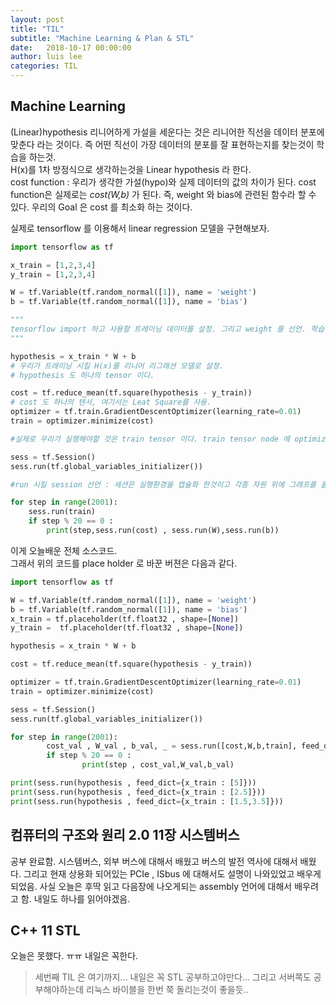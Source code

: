 ```yaml
---
layout: post
title: "TIL"
subtitle: "Machine Learning & Plan & STL"
date:   2018-10-17 00:00:00
author: luis lee
categories: TIL
---
```


## **Machine Learning**
(Linear)hypothesis
리니어하게 가설을 세운다는 것은 리니어한 직선을 데이터 분포에 맞춘다 라는 것이다. 즉 어떤 직선이 가장 데이터의 분포를 잘 표현하는지를 찾는것이 학습을 하는것.<br/>
H(x)를 1차 방정식으로 생각하는것을 Linear hypothesis 라 한다.
<br/>cost function : 우리가 생각한 가설(hypo)와 실제 데이터의 값의 차이가 된다.
cost function은 실제로는 _cost(W,b)_ 가 된다. 즉, weight 와 bias에 관련된 함수라 할 수 있다. 우리의 Goal 은 cost 를 최소화 하는 것이다.

실제로 tensorflow 를 이용해서 linear regression 모델을 구현해보자.

```python
import tensorflow as tf

x_train = [1,2,3,4]
y_train = [1,2,3,4]

W = tf.Variable(tf.random_normal([1]), name = 'weight')
b = tf.Variable(tf.random_normal([1]), name = 'bias')

"""
tensorflow import 하고 사용할 트레이닝 데이터를 설정. 그리고 weight 를 선언. 학습시킬 weight,bias 는 `tf.variable`을 이용해서 하는데 이렇게 하기보다는 `placeholder`로 구현하게 되면 더욱 좋다. 그 이유는 `placeholder`를 이용하게 되면 미리 정해진 데이터셋을 run 할 수도 있고 내가 원하는 때에 데이터를 추가적으로 넣어서 run 할수 있기 때문이다.
"""

hypothesis = x_train * W + b
# 우리가 트레이닝 시킬 H(x)를 리니어 리그래션 모델로 설정.
# hypothesis 도 하나의 tensor 이다.

cost = tf.reduce_mean(tf.square(hypothesis - y_train))
# cost 도 하나의 텐서, 여기서는 Leat Square를 사용.
optimizer = tf.train.GradientDescentOptimizer(learning_rate=0.01)
train = optimizer.minimize(cost)

#실제로 우리가 실행해야할 것은 train tensor 이다. train tensor node 에 optimizer가 연결되어있고 optimizer 는 cost 에 연결되있으니까 결국 train을 run하게되면 cost 를 minimize 하고 optimizer 는 GD를 써서 수행하는 결과를 보인다.

sess = tf.Session()
sess.run(tf.global_variables_initializer())

#run 시킬 session 선언 : 세션은 실행환경을 캡슐화 한것이고 각종 자원 위에 그래프를 올려서 실행시키는 것. 그래프를 하나, 혹은 여러개의 프로세서에 올리고 연산을 실행할 수 있는 방법을 제공. run 연산의 결과를 numpy의 ndarray로 반환.

for step in range(2001):
    sess.run(train)
    if step % 20 == 0 :
        print(step,sess.run(cost) , sess.run(W),sess.run(b))
```
이게 오늘배운 전체 소스코드.
<br/>
그래서 위의 코드를 place holder 로 바꾼 버젼은 다음과 같다.
```python
import tensorflow as tf

W = tf.Variable(tf.random_normal([1]), name = 'weight')
b = tf.Variable(tf.random_normal([1]), name = 'bias')
x_train = tf.placeholder(tf.float32 , shape=[None])
y_train =  tf.placeholder(tf.float32 , shape=[None])

hypothesis = x_train * W + b

cost = tf.reduce_mean(tf.square(hypothesis - y_train))

optimizer = tf.train.GradientDescentOptimizer(learning_rate=0.01)
train = optimizer.minimize(cost)

sess = tf.Session()
sess.run(tf.global_variables_initializer())

for step in range(2001):
        cost_val , W_val , b_val, _ = sess.run([cost,W,b,train], feed_dict= { x_train : [1,2,3] , y_train :[1,2,3]})
        if step % 20 == 0 :
                print(step , cost_val,W_val,b_val)

print(sess.run(hypothesis , feed_dict={x_train : [5]}))
print(sess.run(hypothesis , feed_dict={x_train : [2.5]}))
print(sess.run(hypothesis , feed_dict={x_train : [1.5,3.5]}))
```
## **컴퓨터의 구조와 원리 2.0 11장 시스템버스**
공부 완료함. 시스템버스, 외부 버스에 대해서 배웠고 버스의 발전 역사에 대해서 배웠다. 그리고 현재 상용화 되어있는 PCIe , ISbus 에 대해서도 설명이 나와있었고 배우게 되었음. 사실 오늘은 후딱 읽고 다음장에 나오게되는 assembly 언어에 대해서 배우려고 함. 내일도 하나를 읽어야겠음.

## **C++ 11 STL**
오늘은 못했다. ㅠㅠ 내일은 꼭한다.

>세번째 TIL 은 여기까지... 내일은 꼭 STL 공부하고야만다... 그리고 서버쪽도 공부해야하는데 리눅스 바이블을 한번 쭉 돌리는것이 좋을듯..